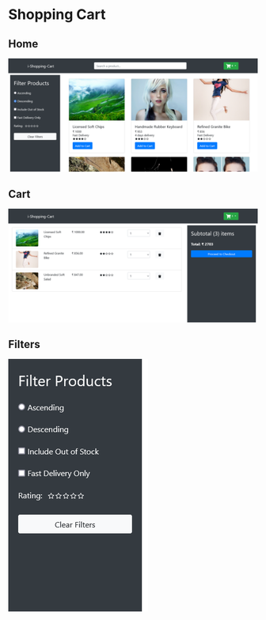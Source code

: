 # Shopping Cart

## Home
![home](./images/2.png?raw=true "Title")
## Cart
![Cart](./images/1.png?raw=true "Title")

## Filters
![Fileter](./images/Screenshot%202022-12-29%20at%2013-47-52%20React%20Shopping%20Cart.png)


